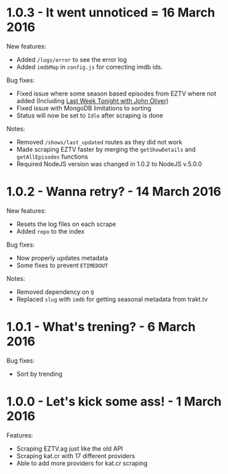 1.0.3 - It went unnoticed = 16 March 2016
=========================================

New features:
 - Added `/logs/error` to see the error log
 - Added `imdbMap` in `config.js` for correcting imdb ids.

Bug fixes:
 - Fixed issue where some season based episodes from EZTV where not added (Including [Last Week Tonight with John Oliver](https://eztv.ag/shows/1025/last-week-tonight-with-john-oliver/))
 - Fixed issue with MongoDB limitations to sorting
 - Status will now be set to `Idle` after scraping is done

Notes:
 - Removed `/shows/last_updated` routes as they did not work
 - Made scraping EZTV faster by merging the `getShowDetails` and `getAllEpisodes` functions
 - Required NodeJS version was changed in 1.0.2 to NodeJS v.5.0.0

1.0.2 - Wanna retry? - 14 March 2016
====================================

New features:
 - Resets the log files on each scrape
 - Added `repo` to the index

Bug fixes:
 - Now properly updates metadata
 - Some fixes to prevent `ETIMEDOUT`

Notes:
 - Removed dependency on `Q`
 - Replaced `slug` with `imdb` for getting seasonal metadata from trakt.tv

1.0.1 - What's trening? - 6 March 2016
======================================

Bug fixes:
 - Sort by trending

1.0.0 - Let's kick some ass! -  1 March 2016
============================================

Features:
 - Scraping EZTV.ag just like the old API
 - Scraping kat.cr with 17 different providers
 - Able to add more providers for kat.cr scraping
